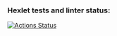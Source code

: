 ### Hexlet tests and linter status:
[![Actions Status](https://github.com/essaySOS/frontend-project-44/actions/workflows/hexlet-check.yml/badge.svg)](https://github.com/essaySOS/frontend-project-44/actions)